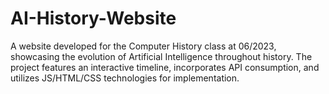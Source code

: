 # AI-History-Website
A website developed for the Computer History class at 06/2023, showcasing the evolution of Artificial Intelligence throughout history. The project features an interactive timeline, incorporates API consumption, and utilizes JS/HTML/CSS technologies for implementation.
